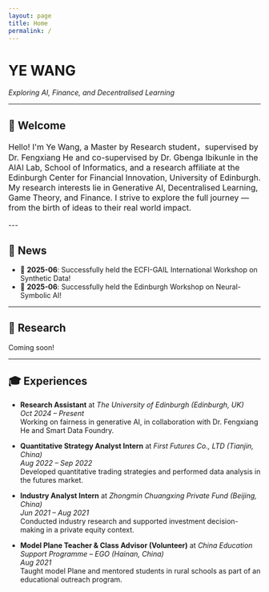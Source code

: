 ```yaml
---
layout: page
title: Home
permalink: /
---
```


<h1 style="font-weight: bold; text-transform: uppercase;">Ye Wang</h1>
<p><em>Exploring AI, Finance, and Decentralised Learning</em></p>

<hr>

## 👋 Welcome

<p style="font-size: 1rem;">
Hello! I'm Ye Wang, a Master by Research student，supervised by Dr. Fengxiang He and co-supervised by Dr. Gbenga Ibikunle in the AIAI Lab, School of Informatics, and a research affiliate at the Edinburgh Center for Financial Innovation, University of Edinburgh. My research interests lie in Generative AI, Decentralised Learning, Game Theory, and Finance. I strive to explore the full journey — from the birth of ideas to their real world impact.
</p>
---

## 📰 News
 
- 🧪 **2025-06**: Successfully held the ECFI-GAIL International Workshop on Synthetic Data!  
- 🧠 **2025-06**: Successfully held the Edinburgh Workshop on Neural-Symbolic AI! 

---

## 🔬 Research

Coming soon!

---

## 🎓 Experiences

- **Research Assistant** at *The University of Edinburgh (Edinburgh, UK)*  
  *Oct 2024 – Present*  
  Working on fairness in generative AI, in collaboration with Dr. Fengxiang He and Smart Data Foundry.

- **Quantitative Strategy Analyst Intern** at *First Futures Co., LTD (Tianjin, China)*  
  *Aug 2022 – Sep 2022*  
  Developed quantitative trading strategies and performed data analysis in the futures market.

- **Industry Analyst Intern** at *Zhongmin Chuangxing Private Fund (Beijing, China)*  
  *Jun 2021 – Aug 2021*  
  Conducted industry research and supported investment decision-making in a private equity context.

- **Model Plane Teacher & Class Advisor (Volunteer)** at *China Education Support Programme – EGO (Hainan, China)*  
  *Aug 2021*  
  Taught model Plane and mentored students in rural schools as part of an educational outreach program.
